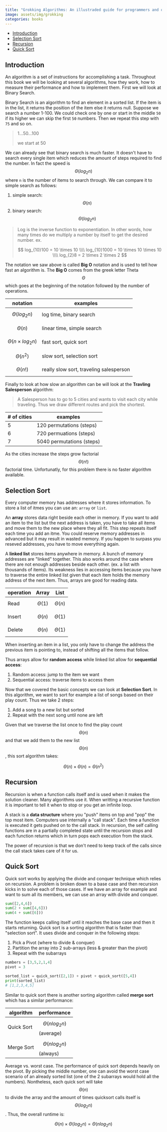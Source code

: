 ```yaml
---
title: "Grokking Algorithms: An illustraded guide for programmers and other curious people"
image: assets/img/grokking
categories: books
---
```


- [Introduction](#introduction)
- [Selection Sort](#selection-sort)
- [Recursion](#recursion)
- [Quick Sort](#quick-sort)

## Introduction

An algorithm is a set of instructions for accomplishing a task. Throughout this
book we will be looking at several algorithms, how they work, how to measure
their performance and how to implement them. First we will look at Binary
Search.

Binary Search is an algorithm to find an element in a sorted list. If the item
is in the list, it returns the position of the item else it returns null.
Suppose we search a number 1-100. We could check one by one or start in the
middle `50` if its higher we can skip the first `50` numbers. Then we repeat
this step with `75` and so on.

> 1...50...100
>
> we start at 50

We can already see that binary search is much faster. It doesn't have to search
every single item which reduces the amount of steps required to find the number.
In fact the speed is $$\Theta(log_2n)$$ where `n` is the number of items to
search through. We can compare it to simple search as follows:

1. simple search: $$\Theta(n)$$
2. binary search: $$\Theta(log_2n)$$

> Log is the inverse function to exponentiation. In other words, how many times
> do we multiply a number by itself to get the desired number. ex.
>
> $$
> log_{10}100 = 10 \times 10 \\\\
> log_{10}1000 = 10 \times 10 \times 10 \\\\
> log_{2}8 = 2 \times 2 \times 2
> $$

The notation we saw above is called **Big O** notation and is used to tell how
fast an algorithm is. The **Big O** comes from the greek letter Theta $$\Theta$$
which goes at the beginning of the notation followed by the number of
operations.

| notation                    | examples                                |
| --------------------------- | --------------------------------------- |
| $$\Theta(log_2n)$$          | log time, binary search                 |
| $$\Theta(n)$$               | linear time, simple search              |
| $$\Theta(n \times log_2n)$$ | fast sort, quick sort                   |
| $$\Theta(n^2)$$             | slow sort, selection sort               |
| $$\Theta(n!)$$              | really slow sort, traveling salesperson |

Finally to look at how slow an algorithm can be will look at the
**Travling Salesperson** algorithm:

> A Salesperson has to go to 5 cities and wants to visit each city while
> traveling. Thus we draw different routes and pick the shortest.

| # of cities | examples                  |
| ----------- | ------------------------- |
| 5           | 120 permutations (steps)  |
| 6           | 720 permuations (steps)   |
| 7           | 5040 permutations (steps) |

As the cities increase the steps grow factorial $$\Theta(n!)$$ factorial time.
Unfortunatly, for this problem there is no faster algorithm available.

## Selection Sort

Every computer memory has addresses where it stores information. To store a list
of itmes you can use an: `array` or `list`.

An **array** stores data right beside each other in memory. If you want to add
an item to the list but the next address is taken, you have to take all items
and move them to the new place where they all fit. This step repeats itself each
time you add an itme. You could reserve memory addresses in advanced but it may
result in wasted memory. If you happen to surpass you reseved addresses, you
have to move everything again.

A **linked list** stores items anywhere in memory. A bunch of memory addresses are
"linked" together. This also works around the case where there are not enough
addresses beside each other. (ex. a list with thousands of items). Its weakness
lies in accessing items because you have to traverse the entire linked list
given that each item holds the memory address of the next item. Thus, arrays are
good for reading data.

| operation | Array         | List          |
| --------- | ------------- | ------------- |
| Read      | $$\Theta(1)$$ | $$\Theta(n)$$ |
| Insert    | $$\Theta(n)$$ | $$\Theta(1)$$ |
| Delete    | $$\Theta(n)$$ | $$\Theta(1)$$ |

When inserting an item in a list, you only have to change the address the
previous item is pointing to, instead of shifting all the items that follow.

Thus arrays allow for **random access** while linked list allow for
**sequential access**:

1. Random access: jump to the item we want
2. Sequential access: traverse items to access them

Now that we covered the basic concepts we can look at **Selection Sort**. In
this algorithm, we want to sort for example a list of songs based on their play
count. Thus we take 2 steps:

1. Add a song to a new list but sorted
2. Repeat with the next song until none are left

Given that we traverse the list once to find the play count $$\Theta(n)$$ and
that we add them to the new list $$\Theta(n)$$, this sort algorithm takes:

$$\Theta(n) \times \Theta(n) = \Theta(n^2)$$

## Recursion

Recursion is when a function calls itself and is used when it makes the solution
cleaner. Many algorithms use it. When writting a recursive function it is
important to tell it when to stop or you get an infinite loop.

A stack is a **data structure** where you "push" items on top and "pop" the top
most item. Computers use internally a "call stack". Each time a function is
executed it gets pushed on to the call stack. In recursion, the self calling
functions are in a partially completed state until the recursion stops and each
function returns which in turn pops each execution from the stack.

The power of recursion is that we don't need to keep track of the calls since
the call stack takes care of it for us.

## Quick Sort

Quick sort works by applying the divide and conquer technique which relies on
recursion. A problem is broken down to a base case and then recursion kicks in
to solve each of those cases. If we have an array for example and want to sum
all its members, we can use an array with divide and conquer.

```python
sum([2,4,6])
sum(2 + sum([4,6]))
sum(4 + sum([6]))
```

The function keeps calling itself until it reaches the base case and then it
starts returning. Quick sort is a sorting algorithm that is faster than
"selection sort". It uses divide and conquer in the following steps:

1. Pick a Pivot (where to divide & conquer)
2. Partition the array into 2 sub-arrays (less & greater than the pivot)
3. Repeat with the subarrays

```python
numbers = [3,5,2,1,4]
pivot = 3

sorted_list = quick_sort([2,1]) + pivot + quick_sort([5,4])
print(sorted_list)
# [1,2,3,4,5]
```

Similar to quick sort there is another sorting algorithm called **merge sort**
which has a similar performance:

| algorithm  | performance                      |
| ---------- | -------------------------------- |
| Quick Sort | $$\Theta(n log_{2}n)$$ (average) |
| Merge Sort | $$\Theta(n log_{2}n)$$ (always)  |

Average vs. worst case. The performance of quick sort depends heavily on the
pivot. By picking the middle number, one can avoid the worst case scenario of an
already sorted list (one of the 2 subarrays would hold all the numbers).
Nontheless, each quick sort will take $$\Theta(n)$$ to divide the array and the
amount of times quicksort calls itself is $$\Theta(log_{2}n)$$. Thus, the
overall runtime is:

$$\Theta(n) \times \Theta(log_{2}n) = \Theta(n log_{2}n)$$
